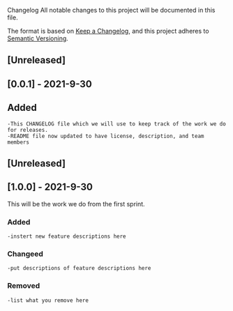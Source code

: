  Changelog
All notable changes to this project will be documented in this file.

The format is based on [Keep a Changelog](https://keepachangelog.com/en/1.0.0/),
and this project adheres to [Semantic Versioning](https://semver.org/spec/v2.0.0.html).

## [Unreleased]

## [0.0.1] - 2021-9-30

## Added
	-This CHANGELOG file which we will use to keep track of the work we do for releases.
	-README file now updated to have license, description, and team members




## [Unreleased]

## [1.0.0] - 2021-9-30

This will be the work we do from the first sprint.
### Added
	-instert new feature descriptions here


### Changeed
	-put descriptions of feature descriptions here

### Removed
	-list what you remove here
